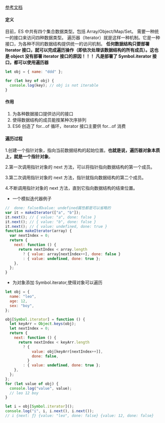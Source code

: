 [参考文档](https://es6.ruanyifeng.com/#docs/iterator)

#### 定义

目前，ES 中共有四个集合数据类型。包括 Array/Object/Map/Set。
需要一种统一的接口来访问四种数据类型。
遍历器（Iterator）就是这样一种机制。它是一种接口，为各种不同的数据结构提供统一的访问机制。
**任何数据结构只要部署 Iterator 接口，就可以完成遍历操作（即依次处理该数据结构的所有成员）。这也是 object 没有部署 iterator 接口的原因！！！**
**凡是部署了 Symbol.iterator 接口，都可以使用遍历器**

```js
let obj = { name: "ddd" };

for (let key of obj) {
  console.log(key); // obj is not iterable
}
```

#### 作用

1. 为各种数据接口提供访问的接口
2. 使得数据结构的成员能按某种次序排列
3. ES6 创造了 for...of 循环，iterator 接口主要供 for...of 消费

#### 遍历过程

1.创建一个指针对象，指向当前数据结构的起始位置。**也就是说，遍历器对象本质上，就是一个指针对象**。

2.第一次调用指针对象的 next 方法，可以将指针指向数据结构的第一个成员。

3.第二次调用指针对象的 next 方法，指针就指向数据结构的第二个成员。

4.不断调用指针对象的 next 方法，直到它指向数据结构的结束位置。

- 一个模拟迭代器例子

```js
//  done: false和value: undefined属性都是可以省略的
var it = makeIterator(["a", "b"]);
it.next(); // { value: "a", done: false }
it.next(); // { value: "b", done: false }
it.next(); // { value: undefined, done: true }
function makeIterator(array) {
  var nextIndex = 0;
  return {
    next: function () {
      return nextIndex < array.length
        ? { value: array[nextIndex++], done: false }
        : { value: undefined, done: true };
    },
  };
}
```

- 为对象添加 Symbol.iterator,使得对象可以遍历

```js
let obj = {
  name: "leo",
  age: 12,
  sex: "boy",
};

obj[Symbol.iterator] = function () {
  let keyArr = Object.keys(obj);
  let nextIndex = 0;
  return {
    next: function () {
      return nextIndex < keyArr.length
        ? {
            value: obj[keyArr[nextIndex++]],
            done: false,
          }
        : { value: undefined, done: true };
    },
  };
};
for (let value of obj) {
  console.log("value", value);
  // leo 12 boy
}

let i = obj[Symbol.iterator]();
console.log("i", i, i.next(), i.next());
// i {next: ƒ} {value: "leo", done: false} {value: 12, done: false}
```

